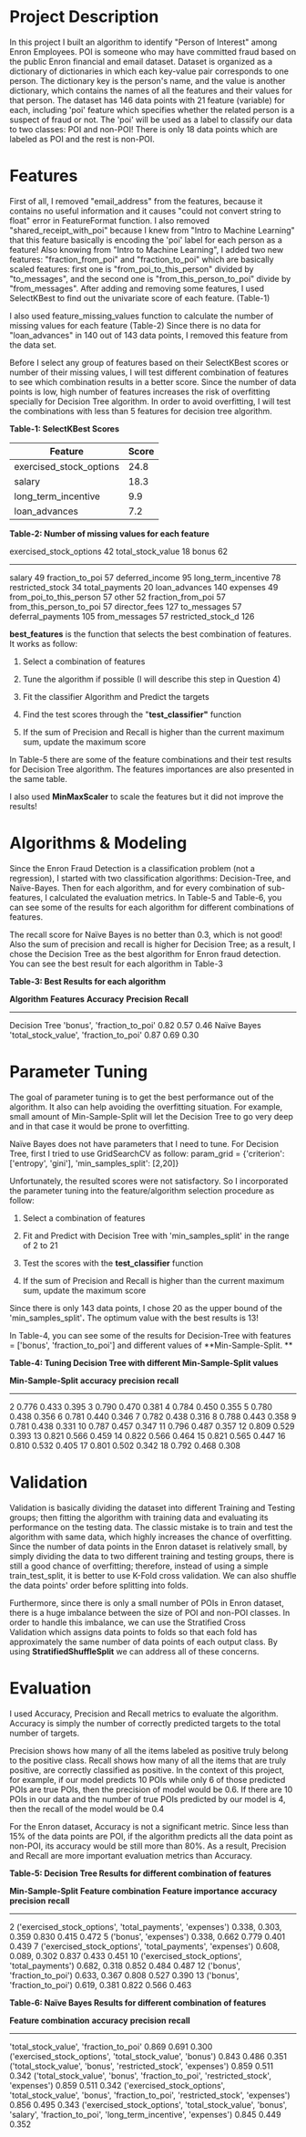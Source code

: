 Project Description
===================

In this project I built an algorithm to identify "Person of Interest"
among Enron Employees. POI is someone who may have committed fraud based
on the public Enron financial and email dataset. Dataset is organized as
a dictionary of dictionaries in which each key-value pair corresponds to
one person. The dictionary key is the person\'s name, and the value is
another dictionary, which contains the names of all the features and
their values for that person. The dataset has 146 data points with 21
feature (variable) for each, including 'poi' feature which specifies
whether the related person is a suspect of fraud or not. The 'poi' will
be used as a label to classify our data to two classes: POI and non-POI!
There is only 18 data points which are labeled as POI and the rest is
non-POI.

Features
========

First of all, I removed "email\_address" from the features, because it
contains no useful information and it causes "could not convert string
to float" error in FeatureFormat function. I also removed
"shared\_receipt\_with\_poi" because I knew from "Intro to Machine
Learning" that this feature basically is encoding the 'poi' label for
each person as a feature! Also knowing from "Intro to Machine Learning",
I added two new features: \"fraction\_from\_poi\" and
\"fraction\_to\_poi\" which are basically scaled features: first one is
\"from\_poi\_to\_this\_person\" divided by \"to\_messages\", and the
second one is \"from\_this\_person\_to\_poi\" divide by
\"from\_messages\". After adding and removing some features, I used
SelectKBest to find out the univariate score of each feature. (Table-1)

I also used feature\_missing\_values function to calculate the number of
missing values for each feature (Table-2) Since there is no data for
\"loan\_advances\" in 140 out of 143 data points, I removed this feature
from the data set.

Before I select any group of features based on their SelectKBest scores
or number of their missing values, I will test different combination of
features to see which combination results in a better score. Since the
number of data points is low, high number of features increases the risk
of overfitting specially for Decision Tree algorithm. In order to avoid
overfitting, I will test the combinations with less than 5 features for
decision tree algorithm.

**Table-1: SelectKBest Scores**

  |Feature                      |Score
  |-----------------------------|-------
  |exercised\_stock\_options     |24.8
  |salary                        |18.3
  |long\_term\_incentive         |9.9
  |loan\_advances                |7.2
  

**Table-2: Number of missing values for each feature**

  exercised\_stock\_options   42    total\_stock\_value    18    bonus                         62
  --------------------------- ----- ---------------------- ----- ----------------------------- -----
  salary                      49    fraction\_to\_poi      57    deferred\_income              95
  long\_term\_incentive       78    restricted\_stock      34    total\_payments               20
  loan\_advances              140   expenses               49    from\_poi\_to\_this\_person   57
  other                       52    fraction\_from\_poi    57    from\_this\_person\_to\_poi   57
  director\_fees              127   to\_messages           57    deferral\_payments            105
  from\_messages              57    restricted\_stock\_d   126                                 

**best\_features** is the function that selects the best combination of
features. It works as follow:

1)  Select a combination of features

2)  Tune the algorithm if possible (I will describe this step in
    Question 4)

3)  Fit the classifier Algorithm and Predict the targets

4)  Find the test scores through the "**test\_classifier"** function

5)  If the sum of Precision and Recall is higher than the current
    maximum sum, update the maximum score

In Table-5 there are some of the feature combinations and their test
results for Decision Tree algorithm. The features importances are also
presented in the same table.

I also used **MinMaxScaler** to scale the features but it did not
improve the results!

Algorithms & Modeling
=====================

Since the Enron Fraud Detection is a classification problem (not a
regression), I started with two classification algorithms:
Decision-Tree, and Naïve-Bayes. Then for each algorithm, and for every
combination of sub-features, I calculated the evaluation metrics. In
Table-5 and Table-6, you can see some of the results for each algorithm
for different combinations of features.

The recall score for Naïve Bayes is no better than 0.3, which is not
good! Also the sum of precision and recall is higher for Decision Tree;
as a result, I chose the Decision Tree as the best algorithm for Enron
fraud detection. You can see the best result for each algorithm in
Table-3

**Table-3: Best Results for each algorithm**

  **Algorithm**   **Features**                                     **Accuracy**   **Precision**   **Recall**
  --------------- ------------------------------------------------ -------------- --------------- ------------
  Decision Tree   \'bonus\', \'fraction\_to\_poi\'                 0.82           0.57            0.46
  Naïve Bayes     \'total\_stock\_value\', \'fraction\_to\_poi\'   0.87           0.69            0.30

Parameter Tuning
================

The goal of parameter tuning is to get the best performance out of the
algorithm. It also can help avoiding the overfitting situation. For
example, small amount of Min-Sample-Split will let the Decision Tree to
go very deep and in that case it would be prone to overfitting.

Naïve Bayes does not have parameters that I need to tune. For Decision
Tree, first I tried to use GridSearchCV as follow: param\_grid =
{\'criterion\': \[\'entropy\', \'gini\'\], \'min\_samples\_split\':
\[2,20\]}

Unfortunately, the resulted scores were not satisfactory. So I
incorporated the parameter tuning into the feature/algorithm selection
procedure as follow:

1)  Select a combination of features

2)  Fit and Predict with Decision Tree with \'min\_samples\_split\' in
    the range of 2 to 21

3)  Test the scores with the **test\_classifier** function

4)  If the sum of Precision and Recall is higher than the current
    maximum sum, update the maximum score

Since there is only 143 data points, I chose 20 as the upper bound of
the \'min\_samples\_split'**.** The optimum value with the best results
is 13!

In Table-4, you can see some of the results for Decision-Tree with
features = \[\'bonus\', \'fraction\_to\_poi\'\] and different values of
**Min-Sample-Split. **

**Table-4: Tuning Decision Tree with different Min-Sample-Split values**

  **Min-Sample-Split**   **accuracy**   **precision**   **recall**
  ---------------------- -------------- --------------- ------------
  2                      0.776          0.433           0.395
  3                      0.790          0.470           0.381
  4                      0.784          0.450           0.355
  5                      0.780          0.438           0.356
  6                      0.781          0.440           0.346
  7                      0.782          0.438           0.316
  8                      0.788          0.443           0.358
  9                      0.781          0.438           0.331
  10                     0.787          0.457           0.347
  11                     0.796          0.487           0.357
  12                     0.809          0.529           0.393
  13                     0.821          0.566           0.459
  14                     0.822          0.566           0.464
  15                     0.821          0.565           0.447
  16                     0.810          0.532           0.405
  17                     0.801          0.502           0.342
  18                     0.792          0.468           0.308

Validation
==========

Validation is basically dividing the dataset into different Training and
Testing groups; then fitting the algorithm with training data and
evaluating its performance on the testing data. The classic mistake is
to train and test the algorithm with same data, which highly increases
the chance of overfitting. Since the number of data points in the Enron
dataset is relatively small, by simply dividing the data to two
different training and testing groups, there is still a good chance of
overfitting; therefore, instead of using a simple train\_test\_split, it
is better to use K-Fold cross validation. We can also shuffle the data
points\' order before splitting into folds.

Furthermore, since there is only a small number of POIs in Enron
dataset, there is a huge imbalance between the size of POI and non-POI
classes. In order to handle this imbalance, we can use the Stratified
Cross Validation which assigns data points to folds so that each fold
has approximately the same number of data points of each output class.
By using **StratifiedShuffleSplit** we can address all of these
concerns.

Evaluation
==========

I used Accuracy, Precision and Recall metrics to evaluate the algorithm.
Accuracy is simply the number of correctly predicted targets to the
total number of targets.

Precision shows how many of all the items labeled as positive truly
belong to the positive class. Recall shows how many of all the items
that are truly positive, are correctly classified as positive. In the
context of this project, for example, if our model predicts 10 POIs
while only 6 of those predicted POIs are true POIs, then the precision
of model would be 0.6. If there are 10 POIs in our data and the number
of true POIs predicted by our model is 4, then the recall of the model
would be 0.4

For the Enron dataset, Accuracy is not a significant metric. Since less
than 15% of the data points are POI, if the algorithm predicts all the
data point as non-POI, its accuracy would be still more than 80%. As a
result, Precision and Recall are more important evaluation metrics than
Accuracy.

**Table-5: Decision Tree Results for different combination of features**

  **Min-Sample-Split**   **Feature combination**                                              **Feature importance**   **accuracy**   **precision**   **recall**
  ---------------------- -------------------------------------------------------------------- ------------------------ -------------- --------------- ------------
  2                      (\'exercised\_stock\_options\', \'total\_payments\', \'expenses\')   0.338, 0.303, 0.359      0.830          0.415           0.472
  5                      (\'bonus\', \'expenses\')                                            0.338, 0.662             0.779          0.401           0.439
  7                      (\'exercised\_stock\_options\', \'total\_payments\', \'expenses\')   0.608, 0.089, 0.302      0.837          0.433           0.451
  10                     (\'exercised\_stock\_options\', \'total\_payments\')                 0.682, 0.318             0.852          0.484           0.487
  12                     (\'bonus\', \'fraction\_to\_poi\')                                   0.633, 0.367             0.808          0.527           0.390
  13                     (\'bonus\', \'fraction\_to\_poi\')                                   0.619, 0.381             0.822          0.566           0.463

**Table-6: Naïve Bayes Results for different combination of features**

  **Feature combination**                                                                                                                           **accuracy**   **precision**   **recall**
  ------------------------------------------------------------------------------------------------------------------------------------------------- -------------- --------------- ------------
  \'total\_stock\_value\', \'fraction\_to\_poi\'                                                                                                    0.869          0.691           0.300
  (\'exercised\_stock\_options\', \'total\_stock\_value\', \'bonus\')                                                                               0.843          0.486           0.351
  (\'total\_stock\_value\', \'bonus\', \'restricted\_stock\', \'expenses\')                                                                         0.859          0.511           0.342
  (\'total\_stock\_value\', \'bonus\', \'fraction\_to\_poi\', \'restricted\_stock\', \'expenses\')                                                  0.859          0.511           0.342
  (\'exercised\_stock\_options\', \'total\_stock\_value\', \'bonus\', \'fraction\_to\_poi\', \'restricted\_stock\', \'expenses\')                   0.856          0.495           0.343
  (\'exercised\_stock\_options\', \'total\_stock\_value\', \'bonus\', \'salary\', \'fraction\_to\_poi\', \'long\_term\_incentive\', \'expenses\')   0.845          0.449           0.352
